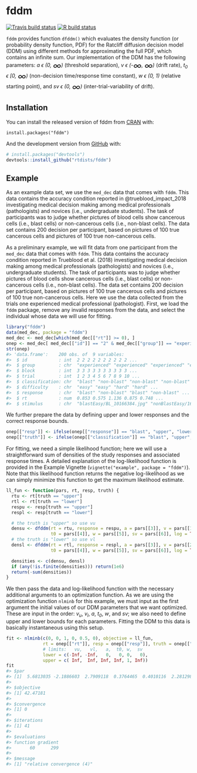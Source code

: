
<!-- README.md is generated from README.Rmd. Please edit that file -->

# fddm

<!-- badges: start -->

[![Travis build
status](https://travis-ci.org/rtdists/fddm.svg?branch=master)](https://travis-ci.org/rtdists/fddm)
[![R build
status](https://github.com/rtdists/fddm/workflows/R-CMD-check/badge.svg)](https://github.com/rtdists/fddm/actions)
<!-- badges: end -->

`fddm` provides function `dfddm()` which evaluates the density function
(or probability density function, PDF) for the Ratcliff diffusion
decision model (DDM) using different methods for approximating the full
PDF, which contains an infinite sum. Our implementation of the DDM has
the following parameters: *a ϵ (0,
<font style="vertical-align: middle;" size="5em">∞</font>)* (threshold
separation), *v ϵ
(-<font style="vertical-align: middle;" size="5em">∞</font>,
<font style="vertical-align: middle;" size="5em">∞</font>)* (drift
rate), *t<sub>0</sub> ϵ \[0,
<font style="vertical-align: middle;" size="5em">∞</font>)*
(non-decision time/response time constant), *w ϵ (0, 1)* (relative
starting point), and *sv ϵ (0,
<font style="vertical-align: middle;" size="5em">∞</font>)*
(inter-trial-variability of drift).

## Installation

You can install the released version of fddm from
[CRAN](https://CRAN.R-project.org) with:

    install.packages("fddm")

And the development version from [GitHub](https://github.com/) with:

``` r
# install.packages("devtools")
devtools::install_github("rtdists/fddm")
```

## Example

As an example data set, we use the `med_dec` data that comes with
`fddm`. This data contains the accuracy condition reported in
@trueblood\_impact\_2018 investigating medical decision making among
medical professionals (pathologists) and novices (i.e., undergraduate
students). The task of participants was to judge whether pictures of
blood cells show cancerous cells (i.e., blast cells) or non-cancerous
cells (i.e., non-blast cells). The data set contains 200 decision per
participant, based on pictures of 100 true cancerous cells and pictures
of 100 true non-cancerous cells.

As a preliminary example, we will fit data from one participant from the
`med_dec` data that comes with `fddm`. This data contains the accuracy
condition reported in Trueblood et al. (2018) investigating medical
decision making among medical professionals (pathologists) and novices
(i.e., undergraduate students). The task of participants was to judge
whether pictures of blood cells show cancerous cells (i.e., blast cells)
or non-cancerous cells (i.e., non-blast cells). The data set contains
200 decision per participant, based on pictures of 100 true cancerous
cells and pictures of 100 true non-cancerous cells. Here we use the data
collected from the trials one experienced medical professional
(pathologist). First, we load the `fddm` package, remove any invalid
responses from the data, and select the individual whose data we will
use for fitting.

``` r
library("fddm")
data(med_dec, package = "fddm")
med_dec <- med_dec[which(med_dec[["rt"]] >= 0), ]
onep <- med_dec[ med_dec[["id"]] == "2" & med_dec[["group"]] == "experienced", ]
str(onep)
#> 'data.frame':    200 obs. of  9 variables:
#>  $ id            : int  2 2 2 2 2 2 2 2 2 2 ...
#>  $ group         : chr  "experienced" "experienced" "experienced" "experienced" ...
#>  $ block         : int  3 3 3 3 3 3 3 3 3 3 ...
#>  $ trial         : int  1 2 3 4 5 6 7 8 9 10 ...
#>  $ classification: chr  "blast" "non-blast" "non-blast" "non-blast" ...
#>  $ difficulty    : chr  "easy" "easy" "hard" "hard" ...
#>  $ response      : chr  "blast" "non-blast" "blast" "non-blast" ...
#>  $ rt            : num  0.853 0.575 1.136 0.875 0.748 ...
#>  $ stimulus      : chr  "blastEasy/BL_10166384.jpg" "nonBlastEasy/16258001115A_069.jpg" "nonBlastHard/BL_11504083.jpg" "nonBlastHard/MY_9455143.jpg" ...
```

We further prepare the data by defining upper and lower responses and
the correct response bounds.

``` r
onep[["resp"]] <- ifelse(onep[["response"]] == "blast", "upper", "lower")
onep[["truth"]] <- ifelse(onep[["classification"]] == "blast", "upper", "lower")
```

For fitting, we need a simple likelihood function; here we will use a
straightforward sum of densities of the study responses and associated
response times. A detailed explanation of the log-likelihood function is
provided in the Example Vignette (`vignette("example", package =
"fddm")`). Note that this likelihood function returns the negative
log-likelihood as we can simply minimize this function to get the
maximum likelihood estimate.

``` r
ll_fun <- function(pars, rt, resp, truth) {
  rtu <- rt[truth == "upper"]
  rtl <- rt[truth == "lower"]
  respu <- resp[truth == "upper"]
  respl <- resp[truth == "lower"]

  # the truth is "upper" so use vu
  densu <- dfddm(rt = rtu, response = respu, a = pars[[3]], v = pars[[1]],
                 t0 = pars[[4]], w = pars[[5]], sv = pars[[6]], log = TRUE)
  # the truth is "lower" so use vl
  densl <- dfddm(rt = rtl, response = respl, a = pars[[3]], v = pars[[2]],
                 t0 = pars[[4]], w = pars[[5]], sv = pars[[6]], log = TRUE)

  densities <- c(densu, densl)
  if (any(!is.finite(densities))) return(1e6)
  return(-sum(densities))
}
```

We then pass the data and log-likelihood function with the necessary
additional arguments to an optimization function. As we are using the
optimization function `nlminb` for this example, we must input as the
first argument the initial values of our DDM parameters that we want
optimized. These are input in the order: *v<sub>u</sub>*,
*v<sub>l</sub>*, *a*, *t<sub>0</sub>*, *w*, and *sv*; we also need to
define upper and lower bounds for each parameters. Fitting the DDM to
this data is basically instantaneous using this setup.

``` r
fit <- nlminb(c(0, 0, 1, 0, 0.5, 0), objective = ll_fun,
              rt = onep[["rt"]], resp = onep[["resp"]], truth = onep[["truth"]],
              # limits:   vu,   vl,   a,  t0, w,  sv
              lower = c(-Inf, -Inf,   0,   0, 0,   0),
              upper = c( Inf,  Inf, Inf, Inf, 1, Inf))
fit
#> $par
#> [1]  5.6813035 -2.1886603  2.7909118  0.3764465  0.4010116  2.2812988
#> 
#> $objective
#> [1] 42.47181
#> 
#> $convergence
#> [1] 0
#> 
#> $iterations
#> [1] 41
#> 
#> $evaluations
#> function gradient 
#>       60      299 
#> 
#> $message
#> [1] "relative convergence (4)"
```
